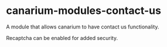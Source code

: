 # canarium-modules-contact-us

A module that allows canarium to have contact us functionality.

Recaptcha can be enabled for added security.
